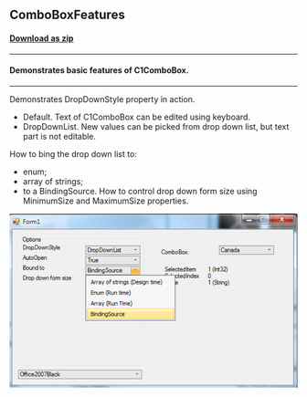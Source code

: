 ## ComboBoxFeatures
#### [Download as zip](https://grapecity.github.io/DownGit/#/home?url=https://github.com/GrapeCity/ComponentOne-WinForms-Samples/tree/master/NetFramework\Input\CS\ComboBoxFeatures)
____
#### Demonstrates basic features of C1ComboBox. 
____
Demonstrates DropDownStyle property in action.

* Default. Text of C1ComboBox can be edited using keyboard.
* DropDownList. New values can be picked from drop down list, but text part is not editable.

How to bing the drop down list to:

* enum;
* array of strings;
* to a BindingSource.
How to control drop down form size using MinimumSize and MaximumSize properties.

![screenshot](screenshot.PNG)
